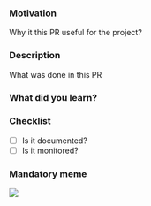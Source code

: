 ### Motivation

Why it this PR useful for the project?

### Description

What was done in this PR

### What did you learn?

###  Checklist
- [ ] Is it documented?
- [ ] Is it monitored?

### Mandatory meme

![](PUT_IMAGE_URL_HERE)